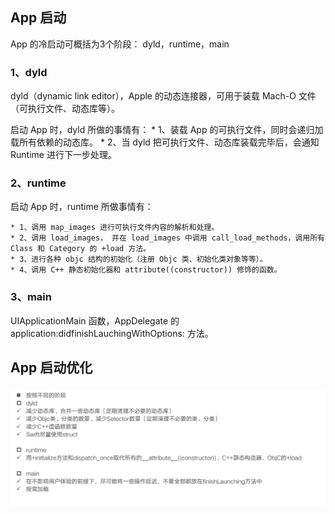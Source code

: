 ## App 启动

App 的冷启动可概括为3个阶段： dyld，runtime，main

### 1、dyld

dyld（dynamic link editor），Apple 的动态连接器，可用于装载 Mach-O 文件（可执行文件、动态库等）。

启动 App 时，dyld 所做的事情有：
    * 1、装载 App 的可执行文件，同时会递归加载所有依赖的动态库。
    * 2、当 dyld 把可执行文件、动态库装载完毕后，会通知 Runtime 进行下一步处理。

### 2、runtime

启动 App 时，runtime 所做事情有：

    * 1、调用 map_images 进行可执行文件内容的解析和处理。
    * 2、调用 load_images， 并在 load_images 中调用 call_load_methods，调用所有 Class 和 Category 的 +load 方法。
    * 3、进行各种 objc 结构的初始化（注册 Objc 类、初始化类对象等等）。
    * 4、调用 C++ 静态初始化器和 attribute((constructor)) 修饰的函数。

### 3、main

UIApplicationMain 函数，AppDelegate 的 application:didfinishLauchingWithOptions: 方法。


## App 启动优化

![App 启动优化](App%E5%90%AF%E5%8A%A8-%E5%90%AF%E5%8A%A8%E4%BC%98%E5%8C%96.webp)